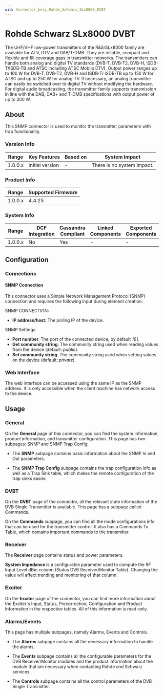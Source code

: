 ```yaml
---
uid: Connector_help_Rohde_Schwarz_SLx8000_DVBT
---
```


# Rohde Schwarz SLx8000 DVBT

The UHF/VHF low-power transmitters of the R&SrSLx8000 family are available for ATV, DTV and DAB/T-DMB. They are reliable, compact and flexible and fill coverage gaps in transmitter networks. The transmitters can handle both analog and digital TV standards (DVB-T, DVB-T2, DVB-H, ISDB-T/ISDB-TB and ATSC including ATSC Mobile DTV). Output power ranges up to 100 W for DVB-T, DVB-T2, DVB-H and ISDB-T/ ISDB-TB up to 150 W for ATSC and up to 250 W for analog TV. If necessary, an analog transmitter can easily be switched over to digital TV without modifying the hardware. For digital audio broadcasting, the transmitter family supports transmission in line with the DAB, DAB+ and T-DMB specifications with output power of up to 300 W.

## About

This SNMP connector is used to monitor the transmitter parameters with trap functionality.

### Version Info

| Range   | Key Features    | Based on | System Impact              |
|---------|-----------------|----------|----------------------------|
| 1.0.0.x | Initial version | -        | There is no system impact. |

### Product Info

| Range     | Supported Firmware     |
|-----------|------------------------|
| 1.0.0.x   | 4.4.25                 |

### System Info

| Range     | DCF Integration     | Cassandra Compliant     | Linked Components     | Exported Components     |
|-----------|---------------------|-------------------------|-----------------------|-------------------------|
| 1.0.0.x   | No                  | Yes                     | -                     | -                       |

## Configuration

### Connections

#### SNMP Connection

This connector uses a Simple Network Management Protocol (SNMP) connection and requires the following input during element creation:

SNMP CONNECTION:

- **IP address/host**: The polling IP of the device.

SNMP Settings:

- **Port number**: The port of the connected device, by default *161*.
- **Get community string**: The community string used when reading values from the device (default: *public*).
- **Set community string**: The community string used when setting values on the device (default: *private*).

### Web Interface

The web interface can be accessed using the same IP as the SNMP address. It is only accessible when the client machine has network access to the device.

## Usage

### General

On the **General** page of this connector, you can find the system information, product information, and transmitter configuration. This page has two subpages: SNMP and SNMP Trap Config.

- The **SNMP** subpage contains basic information about the SNMP In and Out parameters.

- The **SNMP Trap Config** subpage contains the trap configuration info as well as a Trap Sink table, which makes the remote configuration of the trap sinks easier.

### DVBT

On the **DVBT** page of the connector, all the relevant state information of the DVB SIngle Transmitter is available. This page has a subpage called Commands.

On the **Commands** subpage, you can find all the mode configurations info that can be used for the transmitter control. It also has a Commands Tx Table, which contains important commands to the transmitter.

### Receiver

The **Receiver** page contains status and power parameters.

**System Impedance** is a configurable parameter used to compute the RF Input Level dBm column (Status DVB Receiver/Monitor Table). Changing the value will affect trending and monitoring of that column.

### Exciter

On the **Exciter** page of the connector, you can find more information about the Exciter's Input, Status, Precorrection, Configuration and Product Information in the respective tables. All of this information is read-only.

### Alarms/Events

This page has multiple subpages, namely Alarms, Events and Controls.

- The **Alarms** subpage contains all the necessary information to handle the alarms.

- The **Events** subpage contains all the configurable parameters for the DVB Receiver/Monitor modules and the product information about the module that are necessary when contacting Rohde and Schwarz services.

- The **Controls** subpage contains all the control parameters of the DVB Single Transmitter.
